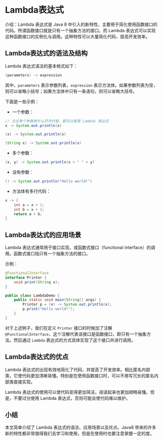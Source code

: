 # Lambda表达式
介绍：Lambda 表达式是 Java 8 中引入的新特性，主要用于简化使用函数接口的代码。所谓函数接口就是只有一个抽象方法的接口。而 Lambda 表达式可以实现这种函数接口的实例化与调用。这种特性可以大量简化代码，提高开发效率。

## Lambda表达式的语法及结构
Lambda 表达式语法的基本格式如下：

```java
(parameters) -> expression
```
其中，`parameters` 表示参数列表，`expression` 表示方法体。如果参数列表为空，则可以省略小括号；如果方法体中只有一条语句，则可以省略大括号。

下面是一些示例：

+ 一个参数：
```java
// 无论单个参数用什么符号代替，都可以使用 Lambda 表达式
x -> System.out.println(x)

(x) -> System.out.println(x)

(String x) -> System.out.println(x)
```

+ 多个参数：
```java
(x, y) -> System.out.println(x + " " + y) 
```
+ 没有参数：
```java
() -> System.out.println("Hello world!") 
```
+ 方法体有多行代码：
```java
x -> {
    int a = x + 1;
    int b = x + 2;
    return a + b;
}
```
## Lambda表达式的应用场景
Lambda 表达式通常用于接口实现，或函数式接口（functional interface）的调用。函数式接口指只有一个抽象方法的接口。

示例：

```java
@FunctionalInterface
interface Printer {
    void print(String x);
}

public class LambdaDemo {
    public static void main(String[] args) {
        Printer p = (x) -> System.out.println(x);
        p.print("Hello world!");
    }
}
```
对于上述例子，我们在定义 `Printer` 接口的时候加了注解 `@FunctionalInterface`，这个注解代表该接口是函数接口，即只有一个抽象方法。然后通过 `Lambda` 表达式的方式具体实现了这个接口并进行调用。

## Lambda表达式的优点
Lambda 表达式的出现有效地简化了代码，并提高了开发效率。相比匿名内部类，它使代码更加清晰易懂。特别是在使用函数接口时，可以不用写冗长的匿名内部类直接实现。

Lambda 表达式的使用可以使代码变得更加简洁，阅读起来也更加顺畅易懂。但是，不要过分使用 Lambda 表达式，否则可能会使代码难以维护。

## 小结
本文简单介绍了 Lambda 表达式的语法、应用场景以及优点。Java8 带来的许多新的特性都非常值得我们去学习和使用，但是在使用时也要注意掌握一定的度。
